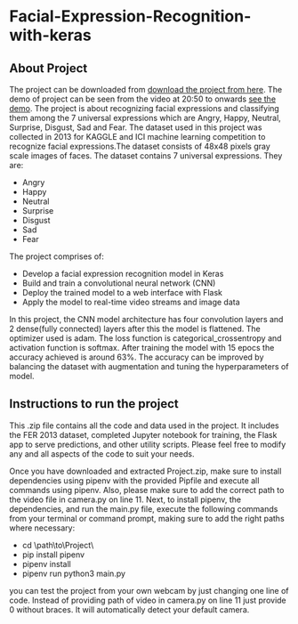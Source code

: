 # Facial-Expression-Recognition-with-keras

## About Project
The project can be downloaded from [download the project from here]( https://drive.google.com/file/d/1ILPjHd2QlKYRbnguwzga0GiAl6F3osv_/view?usp=sharing). 
The demo of project can be seen from the video at 20:50 to onwards [see the demo]( https://youtu.be/ac40vVcl6xk).
The project is about recognizing facial expressions and classifying them among the 7 universal expressions which are Angry, Happy, Neutral, Surprise, Disgust, Sad and Fear.
The dataset used in this project was collected in 2013 for KAGGLE and ICI machine learning competition to recognize facial expressions.The dataset consists of 48x48 pixels gray scale images of faces. The dataset contains 7 universal expressions. They are: 
-	Angry
-	Happy
-	Neutral
-	Surprise
-	Disgust
-	Sad
-	Fear

The project comprises of:
- Develop a facial expression recognition model in Keras
- Build and train a convolutional neural network (CNN)
- Deploy the trained model to a web interface with Flask
- Apply the model to real-time video streams and image data

In this project, the CNN model architecture has four convolution layers and 2 dense(fully connected) layers after this the model is flattened. The optimizer used is adam. The loss function is categorical_crossentropy and activation function is softmax. After training the model with 15 epocs the accuracy achieved is around 63%. The accuracy can be improved by balancing the dataset with augmentation and tuning the hyperparameters of model.

## Instructions to run the project
This .zip file contains all the code and data used in the project. It includes the FER 2013 dataset, completed Jupyter notebook for training, the Flask app to serve predictions, and other utility scripts. Please feel free to modify any and all aspects of the code to suit your needs.

Once you have downloaded and extracted Project.zip, make sure to install dependencies using pipenv with the provided Pipfile and execute all commands using pipenv. Also, please make sure to add the correct path to the video file in camera.py on line 11. Next, to install pipenv, the dependencies, and run the main.py file, execute the following commands from your terminal or command prompt, making sure to add the right paths where necessary:

- cd \path\to\Project\
- pip install pipenv
- pipenv install
- pipenv run python3 main.py

you can test the project from your own webcam by just changing one line of code. Instead of providing path of video in camera.py on line 11 just provide 0 without braces. It will automatically detect your default camera. 


